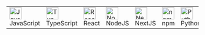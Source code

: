 <table align="center">
<tr>
<td><img title="JavaScript" height="32" width="32" src="https://cdn.simpleicons.org/javascript"> JavaScript</td>
<td><img title="TypeScript" height="32" width="32" src="https://cdn.simpleicons.org/typescript"> TypeScript</td>
<td><img title="React" height="32" width="32" src="https://cdn.simpleicons.org/react"> React</td>
<td><img title="NodeJS" height="32" width="32" src="https://cdn.simpleicons.org/nodedotjs"> NodeJS</td>
<td><img title="NextJS" height="32" width="32" src="https://cdn.simpleicons.org/nextdotjs"> NextJS</td>
<td><img title="npm" height="32" width="32" src="https://cdn.simpleicons.org/npm">npm</td>
<td><img title="Python" height="32" width="32" src="https://cdn.simpleicons.org/python"> Python</td>
<td><img title="Django" height="32" width="32" src="https://cdn.simpleicons.org/django"> Django</td>
</tr>
</table>


